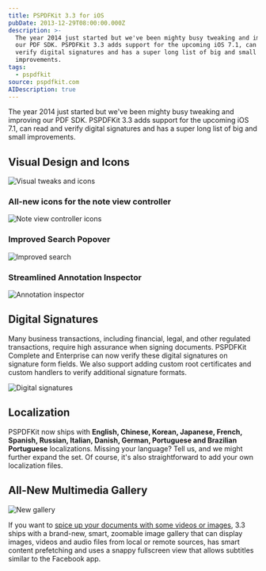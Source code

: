 ```yaml
---
title: PSPDFKit 3.3 for iOS
pubDate: 2013-12-29T08:00:00.000Z
description: >-
  The year 2014 just started but we've been mighty busy tweaking and improving
  our PDF SDK. PSPDFKit 3.3 adds support for the upcoming iOS 7.1, can read and
  verify digital signatures and has a super long list of big and small
  improvements.
tags:
  - pspdfkit
source: pspdfkit.com
AIDescription: true
---
```



The year 2014 just started but we've been mighty busy tweaking and improving our PDF SDK. PSPDFKit 3.3 adds support for the upcoming iOS 7.1, can read and verify digital signatures and has a super long list of big and small improvements.

## Visual Design and Icons

![Visual tweaks and icons](/assets/img/pspdfkit/2013/pspdfkit-3-3/visual-tweaks-and-icons.png)

### All-new icons for the note view controller
![Note view controller icons](/assets/img/pspdfkit/2013/pspdfkit-3-3/note-view-icons.png)

### Improved Search Popover
![Improved search](/assets/img/pspdfkit/2013/pspdfkit-3-3/search-popover.png)

### Streamlined Annotation Inspector
 ![Annotation inspector](/assets/img/pspdfkit/2013/pspdfkit-3-3/annotation-inspector.png)

## Digital Signatures
Many business transactions, including financial, legal, and other regulated transactions, require high assurance when signing documents.
PSPDFKit Complete and Enterprise can now verify these digital signatures on signature form fields.
We also support adding custom root certificates and custom handlers to verify additional signature formats.

![Digital signatures](/assets/img/pspdfkit/2013/pspdfkit-3-3/digital-signatures.png)

## Localization
PSPDFKit now ships with **English, Chinese, Korean, Japanese, French, Spanish, Russian, Italian, Danish, German, Portuguese and Brazilian Portuguese** localizations. Missing your language? Tell us, and we might further expand the set. Of course, it's also straightforward to add your own localization files.

## All-New Multimedia Gallery
![New gallery](/assets/img/pspdfkit/2013/pspdfkit-3-3/new-gallery.png)

If you want to [spice up your documents with some videos or images](https://github.com/PSPDFKit/PSPDFKit-Demo/wiki/Adding-a-Gallery-to-a-PDF), 3.3 ships with a brand-new, smart, zoomable image gallery that can display images, videos and audio files from local or remote sources, has smart content prefetching and uses a snappy fullscreen view that allows subtitles similar to the Facebook app.
